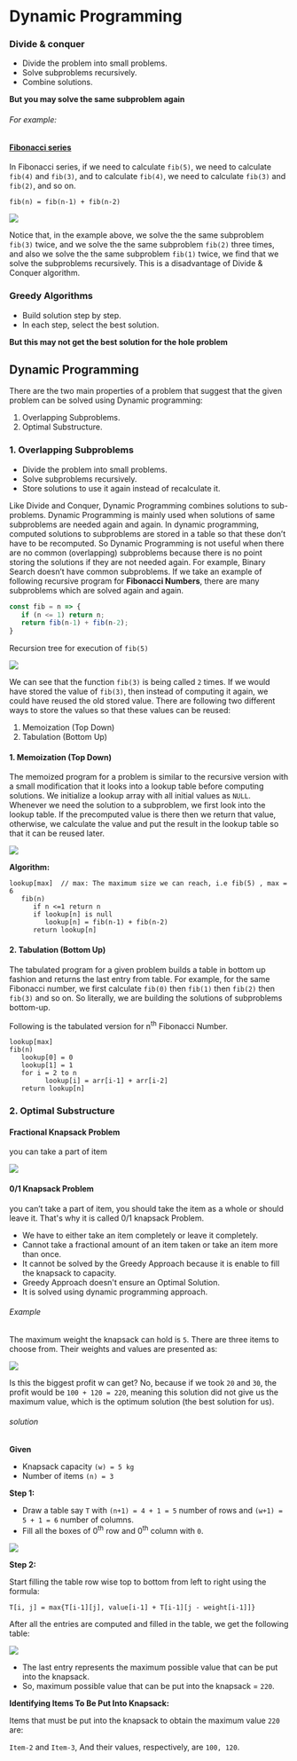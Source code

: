 # Dynamic Programming

### Divide & conquer

- Divide the problem into small problems.
- Solve subproblems recursively.
- Combine solutions.

**But you may solve the same subproblem again**

###### For example:

#### [Fibonacci series](https://github.com/rehabas/Algorithms-Data-Structure/blob/main/Recursion.md#fibonacci-series)

In Fibonacci series, if we need to calculate ```fib(5)```, we need to calculate ```fib(4)``` and ```fib(3)```, and to calculate ```fib(4)```, we need to calculate ```fib(3)``` and ```fib(2)```, and so on.

```fib(n) = fib(n-1) + fib(n-2)```

![](Images/Selection_148.png)

Notice that, in the example above, we solve the the same subproblem ```fib(3)``` twice,  and we solve the the same subproblem ```fib(2)``` three times, and also  we solve the the same subproblem ```fib(1)``` twice,
we find that we solve the subproblems recursively. This is a disadvantage of Divide & Conquer algorithm.

### Greedy Algorithms

- Build solution step by step.
- In each step, select the best solution.

**But this may not get the best solution for the hole problem**

## Dynamic Programming

There are the two main properties of a problem that suggest that the given problem can be solved using Dynamic programming:

1. Overlapping Subproblems.
2. Optimal Substructure.

### 1. Overlapping Subproblems

- Divide the problem into small problems.
- Solve subproblems recursively.
- Store solutions to use it again instead of recalculate it.

Like Divide and Conquer, Dynamic Programming combines solutions to sub-problems. Dynamic Programming is mainly used when solutions of same subproblems are needed again and again. In dynamic programming, computed solutions to subproblems are stored in a table so that these don’t have to be recomputed. So Dynamic Programming is not useful when there are no common (overlapping) subproblems because there is no point storing the solutions if they are not needed again. For example, Binary Search doesn’t have common subproblems. If we take an example of following recursive program for **Fibonacci Numbers**, there are many subproblems which are solved again and again.

```js
const fib = n => {
   if (n <= 1) return n;
   return fib(n-1) + fib(n-2);
}
```

Recursion tree for execution of ```fib(5)```

![](Images/Selection_148.png)

We can see that the function ```fib(3)``` is being called ```2``` times. If we would have stored the value of ```fib(3)```, then instead of computing it again, we could have reused the old stored value. There are following two different ways to store the values so that these values can be reused:

1. Memoization (Top Down)
2. Tabulation (Bottom Up)

#### 1. Memoization (Top Down)

The memoized program for a problem is similar to the recursive version with a small modification that it looks into a lookup table before computing solutions. We initialize a lookup array with all initial values as ```NULL```. Whenever we need the solution to a subproblem, we first look into the lookup table. If the precomputed value is there then we return that value, otherwise, we calculate the value and put the result in the lookup table so that it can be reused later.

![](Images/Selection_149.png)

**Algorithm:**

```
lookup[max]  // max: The maximum size we can reach, i.e fib(5) , max = 6
   fib(n)
      if n <=1 return n
      if lookup[n] is null
         lookup[n] = fib(n-1) + fib(n-2)
      return lookup[n]
```

#### 2. Tabulation (Bottom Up)

The tabulated program for a given problem builds a table in bottom up fashion and returns the last entry from table. For example, for the same Fibonacci number, we first calculate ```fib(0)``` then ```fib(1)``` then ```fib(2)``` then ```fib(3)``` and so on. So literally, we are building the solutions of subproblems bottom-up.

Following is the tabulated version for n<sup>th</sup> Fibonacci Number.

```
lookup[max]
fib(n)
   lookup[0] = 0
   lookup[1] = 1
   for i = 2 to n
	     lookup[i] = arr[i-1] + arr[i-2]
   return lookup[n]
```

### 2. Optimal Substructure

#### Fractional Knapsack Problem

you can take a part of item

![](Images/Selection_150.png)

#### 0/1 Knapsack Problem

you can’t take a part of item, you should take the item as a whole or should leave it. That's why it is called 0/1 knapsack Problem.

- We have to either take an item completely or leave it completely.
- Cannot take a fractional amount of an item taken or take an item more than once.
- It cannot be solved by the Greedy Approach because it is enable to fill the knapsack to capacity.
- Greedy Approach doesn't ensure an Optimal Solution.
- It is solved using dynamic programming approach.

###### Example

The maximum weight the knapsack can hold is ```5```. There are three items to choose from. Their weights and values are presented as:

![](Images/Selection_151.png)

Is this the biggest profit w can get? No, because if we took ```20``` and ```30```, the profit would be ```100 + 120 = 220```, meaning this solution did not give us the maximum value, which is the optimum solution (the best solution for us).

###### solution

**Given**

- Knapsack capacity ```(w) = 5 kg```
- Number of items ```(n) = 3```

**Step 1:**
 
- Draw a table say ```T``` with ```(n+1) = 4 + 1 = 5``` number of rows and ```(w+1) = 5 + 1 = 6``` number of columns.
- Fill all the boxes of 0<sup>th</sup> row and 0<sup>th</sup> column with ```0```.

![](Images/Selection_155.png)

**Step 2:**
 
Start filling the table row wise top to bottom from left to right using the formula:

```T[i, j] = max{T[i-1][j], value[i-1] + T[i-1][j - weight[i-1]]}```

After all the entries are computed and filled in the table, we get the following table:

![](Images/Selection_154.png)

- The last entry represents the maximum possible value that can be put into the knapsack.
- So, maximum possible value that can be put into the knapsack = ```220```.

**Identifying Items To Be Put Into Knapsack:**
 
Items that must be put into the knapsack to obtain the maximum value ```220``` are:

 ```Item-2``` and ```Item-3```, And their values, respectively, are ```100, 120```.
 
